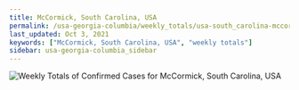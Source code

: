 ```yaml
---
title: McCormick, South Carolina, USA
permalink: /usa-georgia-columbia/weekly_totals/usa-south_carolina-mccormick-weekly_totals.html
last_updated: Oct 3, 2021
keywords: ["McCormick, South Carolina, USA", "weekly totals"]
sidebar: usa-georgia-columbia_sidebar
---
```


![Weekly Totals of Confirmed Cases for McCormick, South Carolina, USA](/covid_tracker/images/graphs/usa-south_carolina-mccormick-weekly_totals_graph.png)
